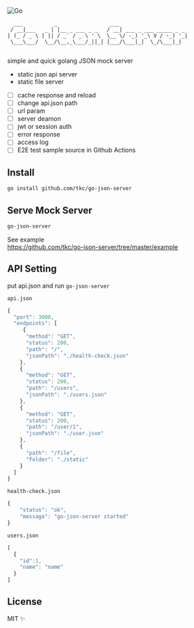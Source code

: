 
![Go](https://github.com/tkc/go-json-server/workflows/Go/badge.svg?branch=master)

```
  ___          _                 ___                      
 / __|___   _ | |__ _ ___ _ _   / __| ___ _ ___ _____ _ _ 
| (_ / _ \ | || / _` / _ \ ' \  \__ \/ -_) '_\ V / -_) '_|
 \___\___/  \__/\__,_\___/_||_| |___/\___|_|  \_/\___|_|  
                                                          
```                                                

simple and quick golang JSON mock server

- static json api server
- static file server

- [ ] cache response and reload
- [ ] change api.json path
- [ ] url param
- [ ] server deamon
- [ ] jwt or session auth
- [ ] error response
- [ ] access log
- [ ] E2E test sample source in Github Actions

## Install

```bash
go install github.com/tkc/go-json-server
```

## Serve Mock Server
```bash
go-json-server
```

See example  
https://github.com/tkc/go-json-server/tree/master/example

## API Setting
put api.json  and run `go-json-server`

`api.json`

```javascript
{
  "port": 3000,
  "endpoints": [
     {
      "method": "GET",
      "status": 200,
      "path": "/",
      "jsonPath": "./health-check.json"
    },
    {
      "method": "GET",
      "status": 200,
      "path": "/users",
      "jsonPath": "./users.json"
    },
    {
      "method": "GET",
      "status": 200,
      "path": "/user/1",
      "jsonPath": "./user.json"
    },
    {
      "path": "/file",
      "folder": "./static"
    }
  ]
}
```


`health-check.json`
```javascript
{
    "status": "ok",
    "message": "go-json-server started"
}
```

`users.json`
```javascript
[
  {
    "id":1,
    "name": "name"
  }
]
```

## License

MIT ✨


